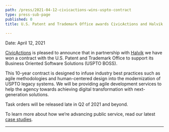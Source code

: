 ```yaml
---
path: /press/2021-04-12-civicactions-wins-uspto-contract
type: press-sub-page
published: 0
title: U.S. Patent and Trademark Office awards CivicActions and Halvik contract to modernize legacy federal systems
 
---
```

Date: April 12, 2021

[CivicActions](https://civicactions.com/) is pleased to announce that in partnership with [Halvik](https://halvik.com/) we have won a contract with the U.S. Patent and Trademark Office to support its Business Oriented Software Solutions (USPTO BOSS). 

This 10-year contract is designed to infuse industry best practices such as agile methodologies and human-centered design into the modernization of USPTO legacy systems. We will be providing agile development services to help the agency towards achieving digital transformation with next-generation solutions.

Task orders will be released late in Q2 of 2021 and beyond. 

To learn more about how we’re advancing public service, read our latest [case studies](https://civicactions.com/case-study). 

-----------------------------------
